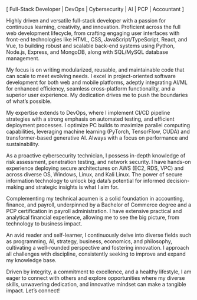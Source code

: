 [ Full-Stack Developer | DevOps | Cybersecurity | AI | PCP | Accountant ]

Highly driven and versatile full-stack developer with a passion for continuous learning, creativity, and innovation. Proficient across the full web development lifecycle, from crafting engaging user interfaces with front-end technologies like HTML, CSS, JavaScript/TypeScript, React, and Vue, to building robust and scalable back-end systems using Python, Node.js, Express, and MongoDB, along with SQL/MySQL database management.

My focus is on writing modularized, reusable, and maintainable code that can scale to meet evolving needs. I excel in project-oriented software development for both web and mobile platforms, adeptly integrating AI/ML for enhanced efficiency, seamless cross-platform functionality, and a superior user experience. My dedication drives me to push the boundaries of what’s possible.

My expertise extends to DevOps, where I implement CI/CD pipeline strategies with a strong emphasis on automated testing, and efficient deployment processes. I optimize PC builds to maximize parallel computing capabilities, leveraging machine learning (PyTorch, TensorFlow, CUDA) and transformer-based generative AI. Always with a focus on performance and sustainability. 

As a proactive cybersecurity technician, I possess in-depth knowledge of risk assessment, penetration testing, and network security. I have hands-on experience deploying secure architectures on AWS (EC2, RDS, VPC) and across diverse OS, Windows, Linux, and Kali Linux. The power of secure information technology to unlock big data’s potential for informed decision-making and strategic insights is what I aim for. 

Complementing my technical acumen is a solid foundation in accounting, finance, and payroll, underpinned by a Bachelor of Commerce degree and a PCP certification in payroll administration. I have extensive practical and analytical financial experience, allowing me to see the big picture, from technology to business impact. 

An avid reader and self-learner, I continuously delve into diverse fields such as programming, AI, strategy, business, economics, and philosophy, cultivating a well-rounded perspective and fostering innovation. I approach all challenges with discipline, consistently seeking to improve and expand my knowledge base.

Driven by integrity, a commitment to excellence, and a healthy lifestyle, I am eager to connect with others and explore opportunities where my diverse skills, unwavering dedication, and innovative mindset can make a tangible impact. Let’s connect!
